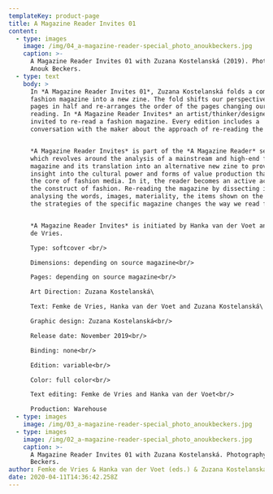 ```yaml
---
templateKey: product-page
title: A Magazine Reader Invites 01
content:
  - type: images
    image: /img/04_a-magazine-reader-special_photo_anoukbeckers.jpg
    caption: >-
      A Magazine Reader Invites 01 with Zuzana Kostelanská (2019). Photography:
      Anouk Beckers.
  - type: text
    body: >
      In *A Magazine Reader Invites 01*, Zuzana Kostelanská folds a complete
      fashion magazine into a new zine. The fold shifts our perspective, cuts
      pages in half and re-arranges the order of the pages changing our way of
      reading. In *A Magazine Reader Invites* an artist/thinker/designer is
      invited to re-read a fashion magazine. Every edition includes a
      conversation with the maker about the approach of re-reading the magazine.


      *A Magazine Reader Invites* is part of the *A Magazine Reader* series
      which revolves around the analysis of a mainstream and high-end fashion
      magazine and its translation into an alternative new zine to provide
      insight into the cultural power and forms of value production that is at
      the core of fashion media. In it, the reader becomes an active actor in
      the construct of fashion. Re-reading the magazine by dissecting it,
      analysing the words, images, materiality, the items shown on the pages and
      the strategies of the specific magazine changes the way we read fashion.


      *A Magazine Reader Invites* is initiated by Hanka van der Voet and Femke
      de Vries.

      Type: softcover <br/>

      Dimensions: depending on source magazine<br/>

      Pages: depending on source magazine<br/>

      Art Direction: Zuzana Kostelanská\

      Text: Femke de Vries, Hanka van der Voet and Zuzana Kostelanská\

      Graphic design: Zuzana Kostelanská<br/>

      Release date: November 2019<br/>

      Binding: none<br/>

      Edition: variable<br/>

      Color: full color<br/>

      Text editing: Femke de Vries and Hanka van der Voet<br/>

      Production: Warehouse
  - type: images
    image: /img/03_a-magazine-reader-special_photo_anoukbeckers.jpg
  - type: images
    image: /img/02_a-magazine-reader-special_photo_anoukbeckers.jpg
    caption: >-
      A Magazine Reader Invites 01 with Zuzana Kostelanská. Photography: Anouk
      Beckers.
author: Femke de Vries & Hanka van der Voet (eds.) & Zuzana Kostelanská
date: 2020-04-11T14:36:42.258Z
---
```

